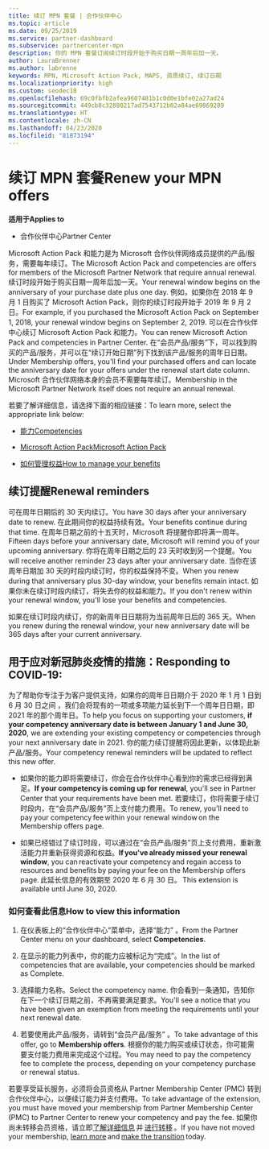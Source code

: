 ```yaml
---
title: 续订 MPN 套餐 | 合作伙伴中心
ms.topic: article
ms.date: 09/25/2019
ms.service: partner-dashboard
ms.subservice: partnercenter-mpn
description: 你的 MPN 套餐订阅续订时段开始于购买日期一周年后加一天。
author: LauraBrenner
ms.author: labrenne
keywords: MPN, Microsoft Action Pack, MAPS, 资质续订, 续订日期
ms.localizationpriority: high
ms.custom: seodec18
ms.openlocfilehash: 69c0fbfb2afea9607481b1c0d0e1bfe02a27ad24
ms.sourcegitcommit: 449cb8c32880217ad7543712b02a84ae69869289
ms.translationtype: HT
ms.contentlocale: zh-CN
ms.lasthandoff: 04/23/2020
ms.locfileid: "81873194"
---
```

# <a name="renew-your-mpn-offers"></a><span data-ttu-id="1758b-104">续订 MPN 套餐</span><span class="sxs-lookup"><span data-stu-id="1758b-104">Renew your MPN offers</span></span>

<span data-ttu-id="1758b-105">**适用于**</span><span class="sxs-lookup"><span data-stu-id="1758b-105">**Applies to**</span></span>

- <span data-ttu-id="1758b-106">合作伙伴中心</span><span class="sxs-lookup"><span data-stu-id="1758b-106">Partner Center</span></span>

<span data-ttu-id="1758b-107">Microsoft Action Pack 和能力是为 Microsoft 合作伙伴网络成员提供的产品/服务，需要每年续订。</span><span class="sxs-lookup"><span data-stu-id="1758b-107">The Microsoft Action Pack and competencies are offers for members of the Microsoft Partner Network that require annual renewal.</span></span> <span data-ttu-id="1758b-108">续订时段开始于购买日期一周年后加一天。</span><span class="sxs-lookup"><span data-stu-id="1758b-108">Your renewal window begins on the anniversary of your purchase date plus one day.</span></span> <span data-ttu-id="1758b-109">例如，如果你在 2018 年 9 月 1 日购买了 Microsoft Action Pack，则你的续订时段开始于 2019 年 9 月 2 日。</span><span class="sxs-lookup"><span data-stu-id="1758b-109">For example, if you purchased the Microsoft Action Pack on September 1, 2018, your renewal window begins on September 2, 2019.</span></span> <span data-ttu-id="1758b-110">可以在合作伙伴中心续订 Microsoft Action Pack 和能力。</span><span class="sxs-lookup"><span data-stu-id="1758b-110">You can renew Microsoft Action Pack and competencies in Partner Center.</span></span> <span data-ttu-id="1758b-111">在“会员产品/服务”下，可以找到购买的产品/服务，并可以在“续订开始日期”列下找到该产品/服务的周年日日期。</span><span class="sxs-lookup"><span data-stu-id="1758b-111">Under Membership offers, you'll find your purchased offers and can locate the anniversary date for your offers under the renewal start date column.</span></span> <span data-ttu-id="1758b-112">Microsoft 合作伙伴网络本身的会员不需要每年续订。</span><span class="sxs-lookup"><span data-stu-id="1758b-112">Membership in the Microsoft Partner Network itself does not require an annual renewal.</span></span> 

<span data-ttu-id="1758b-113">若要了解详细信息，请选择下面的相应链接：</span><span class="sxs-lookup"><span data-stu-id="1758b-113">To learn more, select the appropriate link below:</span></span> 

-    [<span data-ttu-id="1758b-114">能力</span><span class="sxs-lookup"><span data-stu-id="1758b-114">Competencies</span></span>](learn-about-competencies.md)
    
-    [<span data-ttu-id="1758b-115">Microsoft Action Pack</span><span class="sxs-lookup"><span data-stu-id="1758b-115">Microsoft Action Pack</span></span>](mpn-get-action-pack.md)

-    [<span data-ttu-id="1758b-116">如何管理权益</span><span class="sxs-lookup"><span data-stu-id="1758b-116">How to manage your benefits</span></span>](manage-your-partner-network-benefits.md)

## <a name="renewal-reminders"></a><span data-ttu-id="1758b-117">续订提醒</span><span class="sxs-lookup"><span data-stu-id="1758b-117">Renewal reminders</span></span> 

<span data-ttu-id="1758b-118">可在周年日期后的 30 天内续订。</span><span class="sxs-lookup"><span data-stu-id="1758b-118">You have 30 days after your anniversary date to renew.</span></span> <span data-ttu-id="1758b-119">在此期间你的权益持续有效。</span><span class="sxs-lookup"><span data-stu-id="1758b-119">Your benefits continue during that time.</span></span> <span data-ttu-id="1758b-120">在周年日期之前的十五天时，Microsoft 将提醒你即将满一周年。</span><span class="sxs-lookup"><span data-stu-id="1758b-120">Fifteen days before your anniversary date, Microsoft will remind you of your upcoming anniversary.</span></span> <span data-ttu-id="1758b-121">你将在周年日期之后的 23 天时收到另一个提醒。</span><span class="sxs-lookup"><span data-stu-id="1758b-121">You will receive another reminder 23 days after your anniversary date.</span></span> <span data-ttu-id="1758b-122">当你在该周年日期加 30 天的时段内续订时，你的权益保持不变。</span><span class="sxs-lookup"><span data-stu-id="1758b-122">When you renew during that anniversary plus 30-day window, your benefits remain intact.</span></span> <span data-ttu-id="1758b-123">如果你未在续订时段内续订，将失去你的权益和能力。</span><span class="sxs-lookup"><span data-stu-id="1758b-123">If you don't renew within your renewal window, you'll lose your benefits and competencies.</span></span> 

<span data-ttu-id="1758b-124">如果在续订时段内续订，你的新周年日日期将为当前周年日后的 365 天。</span><span class="sxs-lookup"><span data-stu-id="1758b-124">When you renew during the renewal window, your new anniversary date will be 365 days after your current anniversary.</span></span> 

## <a name="responding-to-covid-19"></a><span data-ttu-id="1758b-125">用于应对新冠肺炎疫情的措施：</span><span class="sxs-lookup"><span data-stu-id="1758b-125">Responding to COVID-19:</span></span> 

<span data-ttu-id="1758b-126">为了帮助你专注于为客户提供支持，如果你的周年日日期介于 2020 年 1 月 1 日到 6 月 30 日之间  ，我们会将现有的一项或多项能力延长到下一个周年日日期，即 2021 年的那个周年日。</span><span class="sxs-lookup"><span data-stu-id="1758b-126">To help you focus on supporting your customers, **if your competency anniversary date is between January 1 and June 30, 2020**, we are extending your existing competency or competencies through your next anniversary date in 2021.</span></span> <span data-ttu-id="1758b-127">你的能力续订提醒将因此更新，以体现此新产品/服务。</span><span class="sxs-lookup"><span data-stu-id="1758b-127">Your competency renewal reminders will be updated to reflect this new offer.</span></span> 

-    <span data-ttu-id="1758b-128"> 如果你的能力即将需要续订，你会在合作伙伴中心看到你的需求已经得到满足。</span><span class="sxs-lookup"><span data-stu-id="1758b-128">**If your competency is coming up for renewal**, you'll see in Partner Center that your requirements have been met.</span></span> <span data-ttu-id="1758b-129">若要续订，你将需要于续订时段内，在“会员产品/服务”页上支付能力费用。</span><span class="sxs-lookup"><span data-stu-id="1758b-129">To renew, you'll need to pay your competency fee within your renewal window on the Membership offers page.</span></span> 

-    <span data-ttu-id="1758b-130"> 如果已经错过了续订时段，可以通过在“会员产品/服务”页上支付费用，重新激活能力并重新获得资源和权益。</span><span class="sxs-lookup"><span data-stu-id="1758b-130">**If you've already missed your renewal window**, you can reactivate your competency and regain access to resources and benefits by paying your fee on the Membership offers page.</span></span><span data-ttu-id="1758b-131"> 此延长信息的有效期至 2020 年 6 月 30 日。</span><span class="sxs-lookup"><span data-stu-id="1758b-131"> This extension is available until June 30, 2020.</span></span>   

### <a name="how-to-view-this-information"></a><span data-ttu-id="1758b-132">如何查看此信息</span><span class="sxs-lookup"><span data-stu-id="1758b-132">How to view this information</span></span>

1.    <span data-ttu-id="1758b-133">在仪表板上的“合作伙伴中心”菜单中，选择“能力”  。</span><span class="sxs-lookup"><span data-stu-id="1758b-133">From the Partner Center menu on your dashboard, select **Competencies**.</span></span>  

2.    <span data-ttu-id="1758b-134">在显示的能力列表中，你的能力应被标记为“完成”。</span><span class="sxs-lookup"><span data-stu-id="1758b-134">In the list of competencies that are available, your competencies should be marked as Complete.</span></span>  

3.    <span data-ttu-id="1758b-135">选择能力名称。</span><span class="sxs-lookup"><span data-stu-id="1758b-135">Select the competency name.</span></span> <span data-ttu-id="1758b-136">你会看到一条通知，告知你在下一个续订日期之前，不再需要满足要求。</span><span class="sxs-lookup"><span data-stu-id="1758b-136">You'll see a notice that you have been given an exemption from meeting the requirements until your next renewal date.</span></span>   

4.    <span data-ttu-id="1758b-137">若要使用此产品/服务，请转到“会员产品/服务”  。</span><span class="sxs-lookup"><span data-stu-id="1758b-137">To take advantage of this offer, go to **Membership offers**.</span></span> <span data-ttu-id="1758b-138">根据你的能力购买或续订状态，你可能需要支付能力费用来完成这个过程。</span><span class="sxs-lookup"><span data-stu-id="1758b-138">You may need to pay the competency fee to complete the process, depending on your competency purchase or renewal status.</span></span> 

<span data-ttu-id="1758b-139">若要享受延长服务，必须将会员资格从 Partner Membership Center (PMC) 转到合作伙伴中心，以便续订能力并支付费用。</span><span class="sxs-lookup"><span data-stu-id="1758b-139">To take advantage of the extension, you must have moved your membership from Partner Membership Center (PMC) to Partner Center to renew your competency and pay the fee.</span></span> <span data-ttu-id="1758b-140">如果你尚未转移会员资格，请立即[了解详细信息](prepare-pmc-pc-migration.md) 并 [进行转移](https://partners.microsoft.com/partnerprogram/Welcome.aspx) 。</span><span class="sxs-lookup"><span data-stu-id="1758b-140">If you have not moved your membership, [learn more](prepare-pmc-pc-migration.md) and [make the transition](https://partners.microsoft.com/partnerprogram/Welcome.aspx) today.</span></span>  
